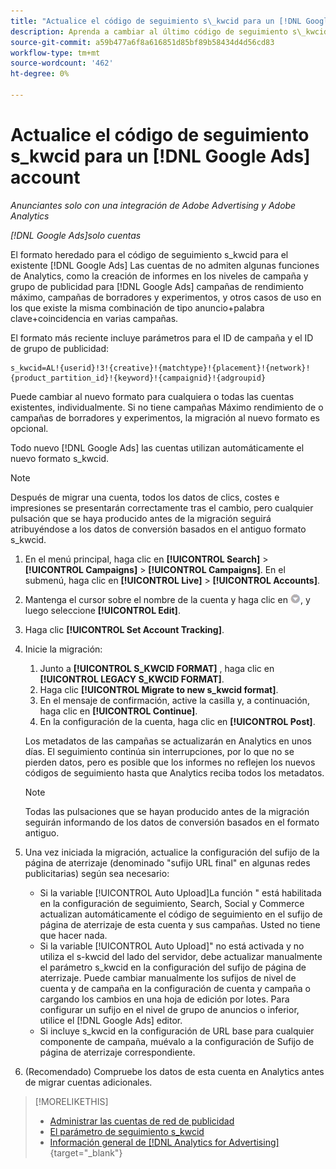 ```yaml
---
title: "Actualice el código de seguimiento s\_kwcid para un [!DNL Google Ads] account"
description: Aprenda a cambiar al último código de seguimiento s\_kwcid para una [!DNL Google Ads] cuenta.
source-git-commit: a59b477a6f8a616851d85bf89b58434d4d56cd83
workflow-type: tm+mt
source-wordcount: '462'
ht-degree: 0%

---
```


# Actualice el código de seguimiento s\_kwcid para un [!DNL Google Ads] account

*Anunciantes solo con una integración de Adobe Advertising y Adobe Analytics*

*[!DNL Google Ads]solo cuentas*

El formato heredado para el código de seguimiento s\_kwcid para el existente [!DNL Google Ads] Las cuentas de no admiten algunas funciones de Analytics, como la creación de informes en los niveles de campaña y grupo de publicidad para [!DNL Google Ads] campañas de rendimiento máximo, campañas de borradores y experimentos, y otros casos de uso en los que existe la misma combinación de tipo anuncio+palabra clave+coincidencia en varias campañas.

El formato más reciente incluye parámetros para el ID de campaña y el ID de grupo de publicidad:

```
s_kwcid=AL!{userid}!3!{creative}!{matchtype}!{placement}!{network}!{product_partition_id}!{keyword}!{campaignid}!{adgroupid}
```

Puede cambiar al nuevo formato para cualquiera o todas las cuentas existentes, individualmente. Si no tiene campañas Máximo rendimiento de o campañas de borradores y experimentos, la migración al nuevo formato es opcional.

Todo nuevo [!DNL Google Ads] las cuentas utilizan automáticamente el nuevo formato s\_kwcid.

>[!NOTE]
>
>Después de migrar una cuenta, todos los datos de clics, costes e impresiones se presentarán correctamente tras el cambio, pero cualquier pulsación que se haya producido antes de la migración seguirá atribuyéndose a los datos de conversión basados en el antiguo formato s\_kwcid.

1. En el menú principal, haga clic en **[!UICONTROL Search]** \> **[!UICONTROL Campaigns]** \> **[!UICONTROL Campaigns]**. En el submenú, haga clic en **[!UICONTROL Live]** \> **[!UICONTROL Accounts]**.
1. Mantenga el cursor sobre el nombre de la cuenta y haga clic en ![icono desplegable de flecha](/help/search-social-commerce/assets/arrow-dropdown-menu.png), y luego seleccione **[!UICONTROL Edit]**.
1. Haga clic **[!UICONTROL Set Account Tracking]**.
1. Inicie la migración:

   1. Junto a **[!UICONTROL S_KWCID FORMAT]** , haga clic en **[!UICONTROL LEGACY S_KWCID FORMAT]**.
   1. Haga clic **[!UICONTROL Migrate to new s_kwcid format]**.
   1. En el mensaje de confirmación, active la casilla y, a continuación, haga clic en **[!UICONTROL Continue]**.
   1. En la configuración de la cuenta, haga clic en **[!UICONTROL Post]**.

   Los metadatos de las campañas se actualizarán en Analytics en unos días. El seguimiento continúa sin interrupciones, por lo que no se pierden datos, pero es posible que los informes no reflejen los nuevos códigos de seguimiento hasta que Analytics reciba todos los metadatos.

   >[!NOTE]
   >
   >Todas las pulsaciones que se hayan producido antes de la migración seguirán informando de los datos de conversión basados en el formato antiguo.

1. Una vez iniciada la migración, actualice la configuración del sufijo de la página de aterrizaje (denominado &quot;sufijo URL final&quot; en algunas redes publicitarias) según sea necesario:

   * Si la variable [!UICONTROL Auto Upload]La función &quot; está habilitada en la configuración de seguimiento, Search, Social y Commerce actualizan automáticamente el código de seguimiento en el sufijo de página de aterrizaje de esta cuenta y sus campañas. Usted no tiene que hacer nada.
   * Si la variable [!UICONTROL Auto Upload]&quot; no está activada y no utiliza el s-kwcid del lado del servidor, debe actualizar manualmente el parámetro s\_kwcid en la configuración del sufijo de página de aterrizaje. Puede cambiar manualmente los sufijos de nivel de cuenta y de campaña en la configuración de cuenta y campaña o cargando los cambios en una hoja de edición por lotes. Para configurar un sufijo en el nivel de grupo de anuncios o inferior, utilice el [!DNL Google Ads] editor.
   * Si incluye s\_kwcid en la configuración de URL base para cualquier componente de campaña, muévalo a la configuración de Sufijo de página de aterrizaje correspondiente.

1. (Recomendado) Compruebe los datos de esta cuenta en Analytics antes de migrar cuentas adicionales.

>[!MORELIKETHIS]
>
>* [Administrar las cuentas de red de publicidad](ad-network-account-manage.md)
>* [El parámetro de seguimiento s_kwcid](/help/search-social-commerce/tracking/skwcid-tracking-parameter.md)
>* [Información general de [!DNL Analytics for Advertising]](https://experienceleague.adobe.com/docs/advertising/integrations/home.html){target="_blank"}

